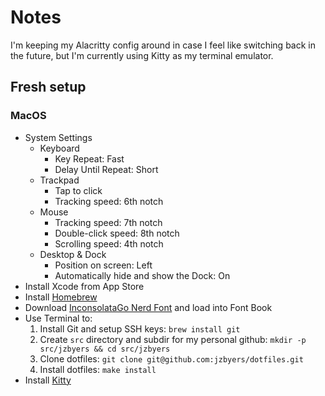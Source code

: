 # Notes

I'm keeping my Alacritty config around in case I feel like switching back in 
the future, but I'm currently using Kitty as my terminal emulator.

## Fresh setup

### MacOS

- System Settings
    - Keyboard
        - Key Repeat: Fast
        - Delay Until Repeat: Short
    - Trackpad
        - Tap to click
        - Tracking speed: 6th notch
    - Mouse
        - Tracking speed: 7th notch
        - Double-click speed: 8th notch
        - Scrolling speed: 4th notch
    - Desktop & Dock
        - Position on screen: Left
        - Automatically hide and show the Dock: On
- Install Xcode from App Store
- Install [Homebrew](https://brew.sh/)
- Download [InconsolataGo Nerd Font](https://www.nerdfonts.com/font-downloads) and load into Font Book
- Use Terminal to:
    1. Install Git and setup SSH keys: `brew install git`
    2. Create `src` directory and subdir for my personal github: `mkdir -p src/jzbyers && cd src/jzbyers`
    3. Clone dotfiles: `git clone git@github.com:jzbyers/dotfiles.git`
    4. Install dotfiles: `make install`
- Install [Kitty](https://sw.kovidgoyal.net/kitty/)

